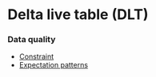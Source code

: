 # Delta live table (DLT)

### Data quality
- [Constraint](https://docs.databricks.com/aws/en/dlt/expectations)
- [Expectation patterns](https://docs.databricks.com/aws/en/dlt/expectation-patterns)